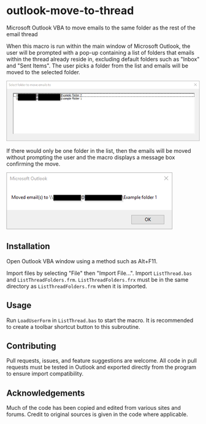 # outlook-move-to-thread
Microsoft Outlook VBA to move emails to the same folder as the rest of the email thread

When this macro is run within the main window of Microsoft Outlook, the user will be prompted with a pop-up containing a list of folders that emails within the thread already reside in, excluding default folders such as "Inbox" and "Sent Items". The user picks a folder from the list and emails will be moved to the selected folder.

![Example of selecting the folder](select_folder.png)

If there would only be one folder in the list, then the emails will be moved without prompting the user and the macro displays a message box confirming the move.

![Example of moving emails](moved_emails.png)

## Installation
Open Outlook VBA window using a method such as Alt+F11.

Import files by selecting "File" then "Import File...". Import `ListThread.bas` and `ListThreadFolders.frm`. `ListThreadFolders.frx` must be in the same directory as `ListThreadFolders.frm` when it is imported.

## Usage
Run `LoadUserForm` in `ListThread.bas` to start the macro. It is recommended to create a toolbar shortcut button to this subroutine.

## Contributing
Pull requests, issues, and feature suggestions are welcome. All code in pull requests must be tested in Outlook and exported directly from the program to ensure import compatibility.

## Acknowledgements
Much of the code has been copied and edited from various sites and forums. Credit to original sources is given in the code where applicable.
